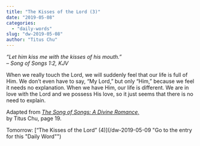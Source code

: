 ```yaml
---
title: "The Kisses of the Lord (3)"
date: "2019-05-08"
categories: 
  - "daily-words"
slug: "dw-2019-05-08"
author: "Titus Chu"
---
```


_“Let him kiss me with the kisses of his mouth.”_  
_– Song of Songs 1:2, KJV_

When we really touch the Lord, we will suddenly feel that our life is full of Him. We don’t even have to say, “My Lord,” but only “Him,” because we feel it needs no explanation. When we have Him, our life is different. We are in love with the Lord and we possess His love, so it just seems that there is no need to explain.

Adapted from _[The Song of Songs: A Divine Romance,](/song-of-songs-dr/)_  
by Titus Chu, page 19.

Tomorrow: [“The Kisses of the Lord” (4)](/dw-2019-05-09 "Go to the entry for this "Daily Word"")
